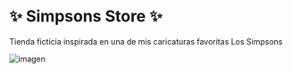 # ✨ Simpsons Store ✨

Tienda ficticia inspirada en una de mis caricaturas favoritas Los Simpsons

![imagen](https://github.com/jacquelineroballo/simpsons-store/assets/30833076/52c809e0-4848-4b4b-9ae5-45171caabe83)


